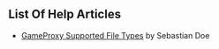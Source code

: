 ## List Of Help Articles
* [GameProxy Supported File Types](/help/index.html?article=supportedFileTypes) by Sebastian Doe